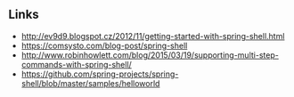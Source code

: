 ## Links
+ http://ev9d9.blogspot.cz/2012/11/getting-started-with-spring-shell.html
+ https://comsysto.com/blog-post/spring-shell
+ http://www.robinhowlett.com/blog/2015/03/19/supporting-multi-step-commands-with-spring-shell/
+ https://github.com/spring-projects/spring-shell/blob/master/samples/helloworld